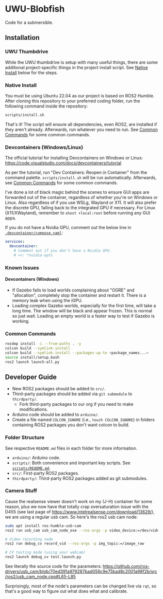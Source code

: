 # UWU-Blobfish

Code for a submersible.

## Installation

### UWU Thumbdrive

While the UWU thumbdrive is setup with many useful things, there are some additional project-specific things in the project install script. See [Native Install](#native-install) below for the steps.

### Native Install

You must be using Ubuntu 22.04 as our project is based on ROS2 Humble. After cloning this repository to your preferred coding folder, run the following command inside the repository:

```sh
scripts/install.sh
```

That's it! The script will ensure all dependencies, even ROS2, are installed if they aren't already. Afterwards, run whatever you need to run. See [Common Commands](#common-commands) for some common commands.

### Devcontainers (Windows/Linux)

The official tutorial for installing Devcontainers on Windows or Linux: <https://code.visualstudio.com/docs/devcontainers/tutorial>

As per the tutorial, run "Dev Containers: Reopen in Container" from the command palette. `scripts/install.sh` will be run automatically. Afterwards, see [Common Commands](#common-commands) for some common commands.

I've done a lot of black magic behind the scenes to ensure GUI apps are forwarded out of the container, regardless of whether you're on Windows or Linux. Also regardless of if you use WSLg, Wayland or X11. It will also prefer the discrete GPU, falling back to the integrated GPU if necessary. For Linux (X11/XWayland), remember to `xhost +local:root` before running any GUI apps.

If you do not have a Nvidia GPU, comment out the below line in [`.devcontainer/compose.yaml`](.devcontainer/compose.yaml):

```yaml
services:
  devcontainer:
    # Comment out if you don't have a Nvidia GPU.
    # <<: *nvidia-opts
```

### Known Issues

#### Devcontainers (Windows)

- If Gazebo fails to load worlds complaining about "OGRE" and "allocation", completely stop the container and restart it. There is a memory leak when using the iGPU.
- Loading complex Gazebo worlds, especially for the first time, will take a long time. The window will be black and appear frozen. This is normal so just wait. Loading an empty world is a faster way to test if Gazebo is working.

### Common Commands

```sh
rosdep install -i --from-paths . -y
colcon build --symlink-install
colcon build --symlink-install --packages-up-to <package_names...>
source install/setup.bash
ros2 launch launch-all.py
```

## Developer Guide

- New ROS2 packages should be added to `src/`.
- Third-party packages should be added via `git submodule` to `thirdparty/`.
  - Fork third-party packages to our org if you need to make modifications.
- Arduino code should be added to `arduino/`.
- Create a file named `COLCON_IGNORE` (i.e., `touch COLCON_IGNORE`) in folders containing ROS2 packages you don't want colcon to build.

### Folder Structure

See respective `README.md` files in each folder for more information.

- `arduino/`: Arduino code.
- `scripts/`: Both convenience and important key scripts. See [`scripts/README.md`](scripts/README.md).
- `src/`: First-party ROS2 packages.
- `thirdparty/`: Third-party ROS2 packages added as git submodules.

### Camera Stuff

Cause the realsense viewer doesn't work on my (J-H) container for some reason, plus we now have that totally crap oversaturation issue with the D455 (see last page of <https://www.intelrealsense.com/download/13629/>), we are using a regular usb cam. So here's the ros2 usb cam node:

```sh
sudo apt install ros-humble-usb-cam
ros2 run usb_cam usb_cam_node_exe --ros-args -p video_device:=/dev/video4

# Video recording node
ros2 run debug_cv record_vid --ros-args -p img_topic:=/image_raw

# CV testing mode (using your webcam)
ros2 launch debug_cv test.launch.py
```

See literally the source code for the parameters: <https://github.com/ros-drivers/usb_cam/blob/70ed391a979287bad056c9e75bad8c2001a98f2b/src/ros2/usb_cam_node.cpp#L65-L85>

Surprisingly, most of the node's parameters can be changed live via `rqt`, so that's a good way to figure out what does what and calibrate.
